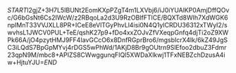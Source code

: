 $START$l2gjZ+3H7L5IBUNt2EomKXpPZgT4m1LXVbj6/iJ0iYUAlKP0AmjDffQOvc/G6bGsNt6Cs2IWcW/z2RBqoLa2d3U9RzOBIfFTlCE/BQXTd8WIh7XdWGK6npIMnT33VVJXLL8PR+ICeE8eVlTGyPhvLl4isi0N4Q1yICRDU36312xTWyI2/swvhsL1JWCV0PUL+TeE/qshK27p9+fDo4xxZOJvZfVXeqpGnfq4djTi2oZ9XWPk66A/jO4pzytHMJ9FF4IavGCcO6x8DnfRGprBro6/mgsbIcrX4Ik/6kZ49JgSC3iLQdS7BpGpMYvj4rDGS5wPhWd/1AKjD8Br9gOUtrn9SlEfoo2dbuZ3Fdmr23qpN9M/mbc8+APIZS8CWwggunqFIQl5XWDaXlkwj1TFxNEBZchDzusA4iw+HjtuYJU=$END$
